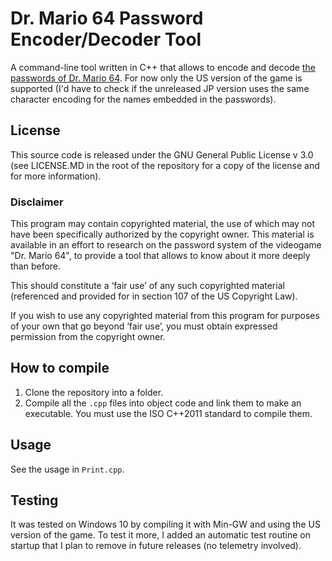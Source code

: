 # Dr. Mario 64 Password Encoder/Decoder Tool
A command-line tool written in C++ that allows to encode and decode [the passwords of Dr. Mario 64](https://tcrf.net/Dr._Mario_64#Passwords).
For now only the US version of the game is supported (I'd have to check if the unreleased JP version uses the same character encoding for the names embedded in the passwords).
## License
This source code is released under the GNU General Public License v 3.0 (see LICENSE.MD in the root of the repository for a copy of the license and for more information).
### Disclaimer
This program may contain copyrighted material, the use of which may not have been specifically authorized by the copyright owner.
This material is available in an effort to research on the password system of the videogame "Dr. Mario 64", to provide a tool that allows to know about it more deeply than before.

This should constitute a ‘fair use’ of any such copyrighted material (referenced and provided for in section 107 of the US Copyright Law).

If you wish to use any copyrighted material from this program for purposes of your own that go beyond ‘fair use’, you must obtain expressed permission from the copyright owner.
## How to compile
1. Clone the repository into a folder.
2. Compile all the `.cpp` files into object code and link them to make an executable. You must use the ISO C++2011 standard to compile them.
## Usage
See the usage in `Print.cpp`.
## Testing
It was tested on Windows 10 by compiling it with Min-GW and using the US version of the game.
To test it more, I added an automatic test routine on startup that I plan to remove in future releases (no telemetry involved).